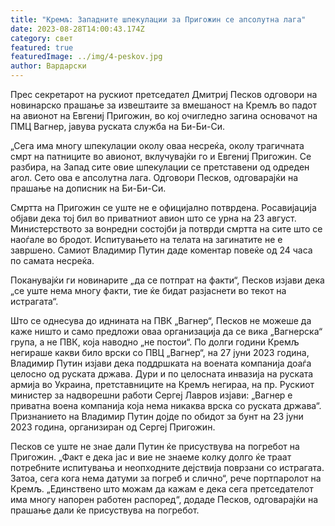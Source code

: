 ```yaml
---
title: "Кремљ: Западните шпекулации за Пригожин се апсолутна лага"
date: 2023-08-28T14:00:43.174Z
category: свет
featured: true
featuredImage: ../img/4-peskov.jpg
author: Вардарски
---
```

Прес секретарот на рускиот претседател Дмитриј Песков одговори на новинарско прашање за извештаите за вмешаност на Кремљ во падот на авионот на Евгениј Пригожин, во кој очигледно загина основачот на ПМЦ Вагнер, јавува руската служба на Би-Би-Си.

„Сега има многу шпекулации околу оваа несреќа, околу трагичната смрт на патниците во авионот, вклучувајќи го и Евгениј Пригожин. Се разбира, на Запад сите овие шпекулации се претставени од одреден агол. Сето ова е апсолутна лага. Одговори Песков, одговарајќи на прашање на дописник на Би-Би-Си.

Смртта на Пригожин се уште не е официјално потврдена. Росавијација објави дека тој бил во приватниот авион што се урна на 23 август. Министерството за вонредни состојби ја потврди смртта на сите што се наоѓале во бродот. Испитувањето на телата на загинатите не е завршено. Самиот Владимир Путин даде коментар повеќе од 24 часа по самата несреќа.

Поканувајќи ги новинарите „да се потпрат на факти“, Песков изјави дека „се уште нема многу факти, тие ќе бидат разјаснети во текот на истрагата“.

Што се однесува до иднината на ПВК „Вагнер“, Песков не можеше да каже ништо и само предложи оваа организација да се вика „Вагнерска“ група, а не ПВК, која наводно „не постои“. По долги години Кремљ негираше какви било врски со ПВЦ „Вагнер“, на 27 јуни 2023 година, Владимир Путин изјави дека поддршката на воената компанија доаѓа целосно од руската држава. Дури и по целосната инвазија на руската армија во Украина, претставниците на Кремљ негираа, на пр. Рускиот министер за надворешни работи Сергеј Лавров изјави: „Вагнер е приватна воена компанија која нема никаква врска со руската држава“. Признанието на Владимир Путин дојде по обидот за бунт на 23 јуни 2023 година, организиран од Сергеј Пригожин.

Песков се уште не знае дали Путин ќе присуствува на погребот на Пригожин. „Факт е дека јас и вие не знаеме колку долго ќе траат потребните испитувања и неопходните дејствија поврзани со истрагата. Затоа, сега кога нема датуми за погреб и слично“, рече портпаролот на Кремљ. „Единствено што можам да кажам е дека сега претседателот има многу напорен работен распоред“, додаде Песков, одговарајќи на прашање дали ќе присуствува на погребот.